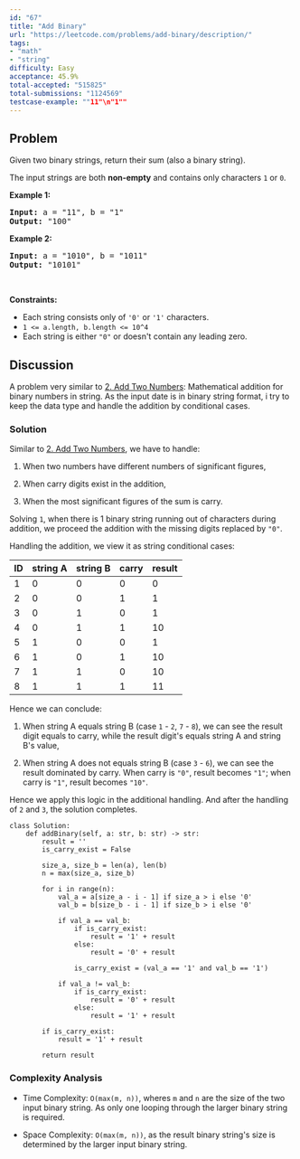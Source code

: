 ```yaml
---
id: "67"
title: "Add Binary"
url: "https://leetcode.com/problems/add-binary/description/"
tags:
- "math"
- "string"
difficulty: Easy
acceptance: 45.9%
total-accepted: "515825"
total-submissions: "1124569"
testcase-example: ""11"\n"1""
---
```


## Problem

<p>Given two binary strings, return their sum (also a binary string).</p>

<p>The input strings are both <strong>non-empty</strong> and contains only characters <code>1</code> or&nbsp;<code>0</code>.</p>

<p><strong>Example 1:</strong></p>

<pre>
<strong>Input:</strong> a = &quot;11&quot;, b = &quot;1&quot;
<strong>Output:</strong> &quot;100&quot;</pre>

<p><strong>Example 2:</strong></p>

<pre>
<strong>Input:</strong> a = &quot;1010&quot;, b = &quot;1011&quot;
<strong>Output:</strong> &quot;10101&quot;</pre>

<p>&nbsp;</p>
<p><strong>Constraints:</strong></p>

<ul>
	<li>Each string consists only of <code>&#39;0&#39;</code> or <code>&#39;1&#39;</code> characters.</li>
	<li><code>1 &lt;= a.length, b.length &lt;= 10^4</code></li>
	<li>Each string is either <code>&quot;0&quot;</code> or doesn&#39;t contain any leading zero.</li>
</ul>

## Discussion

A problem very similar to [2. Add Two Numbers](./2_add-two-numbers.md):
Mathematical addition for binary numbers in string. As the input date is
in binary string format, i try to keep the data type and handle the addition
by conditional cases.

### Solution

Similar to [2. Add Two Numbers](./2_add-two-numbers.md), we have to handle:

1. When two numbers have different numbers of significant figures,

1. When carry digits exist in the addition,

1. When the most significant figures of the sum is carry.

Solving `1`, when there is 1 binary string running out of characters during
addition, we proceed the addition with the missing digits replaced by `"0"`.

Handling the addition, we view it as string conditional cases:

|  ID | string A | string B | carry | result |
| --- |-------- | -------- | ----- | ------ |
|   1 |       0 |        0 |     0 |      0 |
|   2 |       0 |        0 |     1 |      1 |
|   3 |       0 |        1 |     0 |      1 |
|   4 |       0 |        1 |     1 |     10 |
|   5 |       1 |        0 |     0 |      1 |
|   6 |       1 |        0 |     1 |     10 |
|   7 |       1 |        1 |     0 |     10 |
|   8 |       1 |        1 |     1 |     11 |

Hence we can conclude:

1. When string A equals string B (case `1` - `2`, `7` - `8`), we can see the
   result digit equals to carry, while the result digit's equals string A
   and string B's value,

1. When string A does not equals string B (case `3` - `6`), we can see the
   result dominated by carry. When carry is `"0"`, result becomes `"1"`;
   when carry is `"1"`, result becomes `"10"`.

Hence we apply this logic in the additional handling. And after the handling of
`2` and `3`, the solution completes.

```py3
class Solution:
    def addBinary(self, a: str, b: str) -> str:
        result = ''
        is_carry_exist = False

        size_a, size_b = len(a), len(b)
        n = max(size_a, size_b)

        for i in range(n):
            val_a = a[size_a - i - 1] if size_a > i else '0'
            val_b = b[size_b - i - 1] if size_b > i else '0'

            if val_a == val_b:
                if is_carry_exist:
                    result = '1' + result
                else:
                    result = '0' + result

                is_carry_exist = (val_a == '1' and val_b == '1')

            if val_a != val_b:
                if is_carry_exist:
                    result = '0' + result
                else:
                    result = '1' + result

        if is_carry_exist:
            result = '1' + result

        return result
```

### Complexity Analysis

- Time Complexity: `O(max(m, n))`, wheres `m` and `n` are the size of the two
  input binary string. As only one looping through the larger binary string is
  required.

- Space Complexity: `O(max(m, n))`, as the result binary string's size is
  determined by the larger input binary string.
